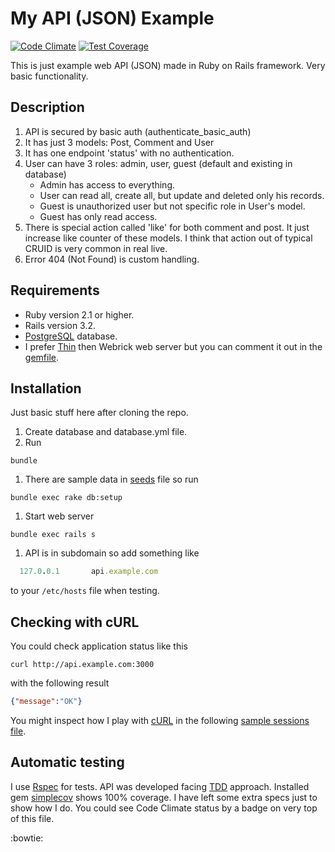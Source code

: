 # My API (JSON) Example
[![Code Climate](https://codeclimate.com/github/szymon33/api/badges/gpa.svg)](https://codeclimate.com/github/szymon33/api)
[![Test Coverage](https://codeclimate.com/github/szymon33/api/badges/coverage.svg)](https://codeclimate.com/github/szymon33/api/coverage)

This is just example web API (JSON) made in Ruby on Rails framework. Very basic functionality.


## Description

1. API is secured by basic auth (authenticate_basic_auth)
1. It has just 3 models: Post, Comment and User
1. It has one endpoint 'status' with no authentication.
1. User can have 3 roles: admin, user, guest (default and existing in database)
   * Admin has access to everything.
   * User can read all, create all, but update and deleted only his records.
   * Guest is unauthorized user but not specific role in User's model.
   * Guest has only read access.
1. There is special action called 'like' for both comment and post. It just increase like counter of these models. I think that action out of typical CRUID is very common in real live.
1. Error 404 (Not Found) is custom handling.


## Requirements

* Ruby version 2.1 or higher.
* Rails version 3.2.
* [PostgreSQL](http://www.postgresql.org/) database.
* I prefer [Thin](https://github.com/macournoyer/thin/) then Webrick web server but you can comment it out in the [gemfile](Gemfile).


## Installation

Just basic stuff here after cloning the repo.

1. Create database and database.yml file.
1. Run
  ```
  bundle
  ```
1. There are sample data in [seeds](db/seeds.rb) file so run
  ```
  bundle exec rake db:setup
  ```
1. Start web server
  ```
  bundle exec rails s
  ```
1. API is in subdomain so add something like
```ruby
  127.0.0.1       api.example.com 
```

to your `/etc/hosts` file when testing.


## Checking with cURL

You could check application status like this
```console
curl http://api.example.com:3000
```

with the following result
```json
{"message":"OK"}
```

You might inspect how I play with [cURL](https://en.wikipedia.org/wiki/CURL) in the following [sample sessions file](CURL.md).


## Automatic testing

I use [Rspec](http://rspec.info/) for tests. API was developed facing [TDD](https://en.wikipedia.org/wiki/Test-driven_development) approach. Installed gem [simplecov](https://github.com/colszowka/simplecov) shows 100% coverage. I have left some extra specs just to show how I do. You could see Code Climate status by a badge on very top of this file.

:bowtie:
